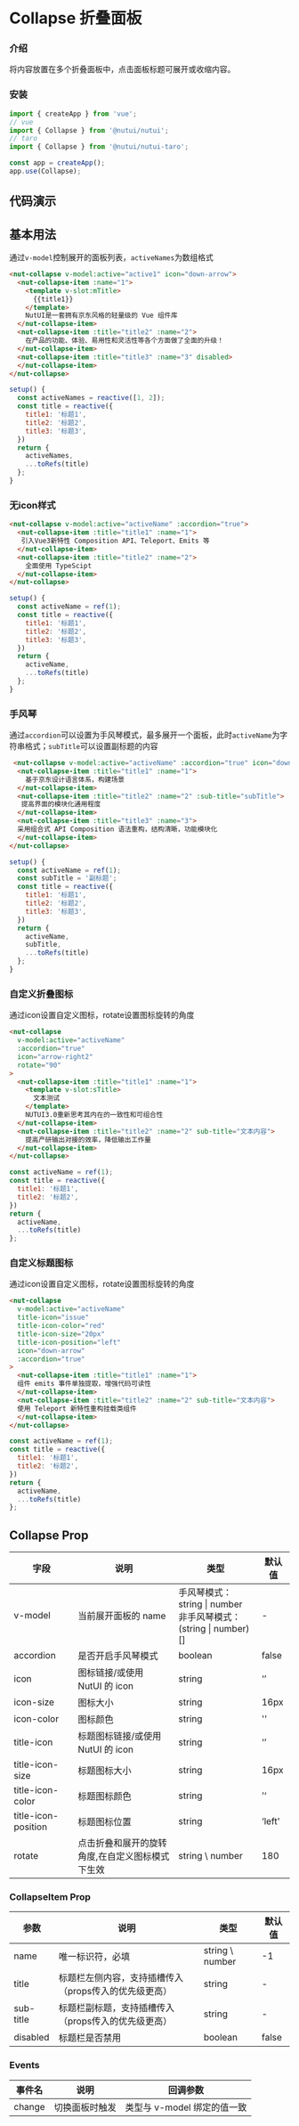# Collapse 折叠面板


### 介绍

将内容放置在多个折叠面板中，点击面板标题可展开或收缩内容。

### 安装

``` javascript
import { createApp } from 'vue';
// vue
import { Collapse } from '@nutui/nutui';
// taro
import { Collapse } from '@nutui/nutui-taro';

const app = createApp();
app.use(Collapse);
```

## 代码演示
## 基本用法

通过`v-model`控制展开的面板列表，`activeNames`为数组格式

```html
<nut-collapse v-model:active="active1" icon="down-arrow">
  <nut-collapse-item :name="1">
    <template v-slot:mTitle>
      {{title1}}
    </template>
    NutUI是一套拥有京东风格的轻量级的 Vue 组件库
  </nut-collapse-item>
  <nut-collapse-item :title="title2" :name="2">
    在产品的功能、体验、易用性和灵活性等各个方面做了全面的升级！
  </nut-collapse-item>
  <nut-collapse-item :title="title3" :name="3" disabled>
  </nut-collapse-item>
</nut-collapse>
```

``` javascript
setup() {
  const activeNames = reactive([1, 2]);
  const title = reactive({
    title1: '标题1',
    title2: '标题2',
    title3: '标题3',
  })
  return {
    activeNames,
    ...toRefs(title)
  };
}
```
### 无icon样式

```html
<nut-collapse v-model:active="activeName" :accordion="true">
  <nut-collapse-item :title="title1" :name="1">
   引入Vue3新特性 Composition API、Teleport、Emits 等
  </nut-collapse-item>
  <nut-collapse-item :title="title2" :name="2">
    全面使用 TypeScipt
  </nut-collapse-item>
</nut-collapse>
```

``` javascript
setup() {
  const activeName = ref(1);
  const title = reactive({
    title1: '标题1',
    title2: '标题2',
    title3: '标题3',
  })
  return {
    activeName,
    ...toRefs(title)
  };
}
```

### 手风琴

通过`accordion`可以设置为手风琴模式，最多展开一个面板，此时`activeName`为字符串格式；`subTitle`可以设置副标题的内容

```html
 <nut-collapse v-model:active="activeName" :accordion="true" icon="down-arrow">
  <nut-collapse-item :title="title1" :name="1">
    基于京东设计语言体系，构建场景
  </nut-collapse-item>
  <nut-collapse-item :title="title2" :name="2" :sub-title="subTitle">
   提高界⾯的模块化通用程度
  </nut-collapse-item>
  <nut-collapse-item :title="title3" :name="3">
  采用组合式 API Composition 语法重构，结构清晰，功能模块化
  </nut-collapse-item>
</nut-collapse>
```

``` javascript
setup() {
  const activeName = ref(1);
  const subTitle = '副标题';
  const title = reactive({
    title1: '标题1',
    title2: '标题2',
    title3: '标题3',
  })
  return {
    activeName,
    subTitle,
    ...toRefs(title)
  };
}
```


### 自定义折叠图标

通过icon设置自定义图标，rotate设置图标旋转的角度

```html
<nut-collapse
  v-model:active="activeName"
  :accordion="true"
  icon="arrow-right2"
  rotate="90"
>
  <nut-collapse-item :title="title1" :name="1">
    <template v-slot:sTitle>
      文本测试
    </template>
    NUTUI3.0重新思考其内在的一致性和可组合性
  </nut-collapse-item>
  <nut-collapse-item :title="title2" :name="2" sub-title="文本内容">
    提⾼产研输出对接的效率，降低输出工作量
  </nut-collapse-item>
</nut-collapse>
```

``` javascript
const activeName = ref(1);
const title = reactive({
  title1: '标题1',
  title2: '标题2',
})
return {
  activeName,
  ...toRefs(title)
};
```


### 自定义标题图标

通过icon设置自定义图标，rotate设置图标旋转的角度

```html
<nut-collapse
  v-model:active="activeName"
  title-icon="issue"
  title-icon-color="red"
  title-icon-size="20px"
  title-icon-position="left"
  icon="down-arrow"
  :accordion="true"
>
  <nut-collapse-item :title="title1" :name="1">
  组件 emits 事件单独提取，增强代码可读性
  </nut-collapse-item>
  <nut-collapse-item :title="title2" :name="2" sub-title="文本内容">
  使用 Teleport 新特性重构挂载类组件
  </nut-collapse-item>
</nut-collapse>
```

``` javascript
const activeName = ref(1);
const title = reactive({
  title1: '标题1',
  title2: '标题2',
})
return {
  activeName,
  ...toRefs(title)
};
```

## Collapse Prop

| 字段 | 说明 | 类型 | 默认值
|----- | ----- | ----- | ----- 
| v-model | 当前展开面板的 name | 手风琴模式：string \| number<br>非手风琴模式：(string \| number)[] | - |
| accordion | 是否开启手风琴模式 | boolean | false |
| icon | 图标链接/或使用 NutUI 的 icon | string | ‘’ |
| icon-size | 图标大小 | string | 16px |
| icon-color | 图标颜色 | string | '' |
| title-icon | 标题图标链接/或使用 NutUI 的 icon | string | ‘’ |
| title-icon-size | 标题图标大小 | string | 16px |
| title-icon-color | 标题图标颜色 | string | ’‘ |
| title-icon-position | 标题图标位置 | string | ‘left' |
| rotate | 点击折叠和展开的旋转角度,在自定义图标模式下生效 | string \ number | 180 |

### CollapseItem Prop
| 参数 | 说明 | 类型 | 默认值 | 
|------|------|------|------|
| name | 唯一标识符，必填 | string \ number | -1 |
| title | 标题栏左侧内容，支持插槽传入（props传入的优先级更高） | string | - |
| sub-title | 标题栏副标题，支持插槽传入（props传入的优先级更高） | string | - |
| disabled | 标题栏是否禁用 | boolean | false |

### Events

| 事件名 | 说明 | 回调参数 |
|------|------|------|
| change | 切换面板时触发 | 类型与 v-model 绑定的值一致 |